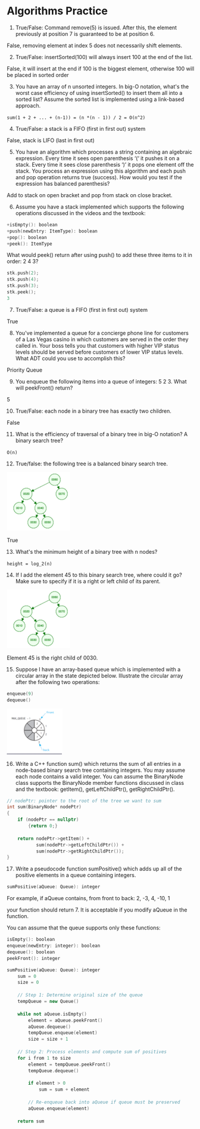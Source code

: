 # Algorithms Practice

1. True/False: Command remove(5) is issued.  After this, the element previously at position 7 is guaranteed to be at position 6.

False, removing element at index 5 does not necessarily shift elements.

2. True/False: insertSorted(100) will always insert 100 at the end of the list.

False, it will insert at the end if 100 is the biggest element, otherwise 100 will be placed in sorted order

3. You have an array of n unsorted integers.  In big-O notation, what's the worst case efficiency of using insertSorted() to insert them all into a sorted list?  Assume the sorted list is implemented using a link-based approach.

`sum(1 + 2 + ... + (n-1)) = (n *(n - 1)) / 2 = O(n^2)`

4. True/False: a stack is a FIFO (first in first out) system

False, stack is LIFO (last in first out)

5. You have an algorithm which processes a string containing an algebraic expression.  Every time it sees open parenthesis ‘(‘ it pushes it on a stack.  Every time it sees close parenthesis ‘)’ it pops one element off the stack.  You process an expression using this algorithm and each push and pop operation returns true (success).  How would you test if the expression has balanced parenthesis?

Add to stack on open bracket and pop from stack on close bracket.

6. Assume you have a stack implemented which supports the following operations discussed in the videos and the textbook:

``` c++
+isEmpty(): boolean
+push(newEntry: ItemType): boolean                  
+pop(): boolean
+peek(): ItemType
```

What would peek() return after using push() to add these three items to it in order: 2 4 3?

``` c++
stk.push(2);
stk.push(4);
stk.push(3);
stk.peek();
3
```

7. True/False: a queue is a FIFO (first in first out) system

True

8. You've implemented a queue for a concierge phone line for customers of a Las Vegas casino in which customers are served in the order they called in.  Your boss tells you that customers with higher VIP status levels should be served before customers of lower VIP status levels.  What ADT could you use to accomplish this?

Priority Queue

9. You enqueue the following items into a queue of integers: 5 2 3.  What will peekFront() return?

5

10. True/False: each node in a binary tree has exactly two children.

False

11. What is the efficiency of traversal of a binary tree in big-O notation?  A binary search tree?

`O(n)`

12. True/false: the following tree is a balanced binary search tree.  

![binary tree 1](./binary_tree_1.png)

True

13. What's the minimum height of a binary tree with n nodes?

`height = log_2(n)`

14. If I add the element 45 to this binary search tree, where could it go?  Make sure to specify if it is a right or left child of its parent.

![binary tree 2](./binary_tree_2.png)

Element 45 is the right child of 0030.


15. Suppose I have an array-based queue which is implemented with a circular array in the state depicted below.  Illustrate the circular array after the following two operations:

``` c++
enqueue(9)
dequeue()
```

![circular array](./circular_array.png)

16. Write a C++ function sum() which returns the sum of all entries in a node-based binary search tree containing integers.  You may assume each node contains a valid integer.  You can assume the BinaryNode class supports the BinaryNode member functions discussed in class and the textbook: getItem(), getLeftChildPtr(), getRightChildPtr().

``` c++
// nodePtr: pointer to the root of the tree we want to sum
int sum(BinaryNode* nodePtr)
{
    if (nodePtr == nullptr)
        {return 0;}

    return nodePtr->getItem() + 
           sum(nodePtr->getLeftChildPtr()) + 
           sum(nodePtr->getRightChildPtr());
}
```

17. Write a pseudocode function sumPositive() which adds up all of the positive elements in a queue containing integers.

``` c++
sumPositive(aQueue: Queue): integer
```

For example, if aQueue contains, from front to back: 2, -3, 4, -10, 1

your function should return 7.  It is acceptable if you modify aQueue in the function.

You can assume that the queue supports only these functions:

``` c++
isEmpty(): boolean
enqueue(newEntry: integer): boolean 
dequeue(): boolean
peekFront(): integer
```

``` c++
sumPositive(aQueue: Queue): integer
    sum = 0
    size = 0

    // Step 1: Determine original size of the queue
    tempQueue = new Queue()

    while not aQueue.isEmpty()
        element = aQueue.peekFront()
        aQueue.dequeue()
        tempQueue.enqueue(element)
        size = size + 1

    // Step 2: Process elements and compute sum of positives
    for i from 1 to size
        element = tempQueue.peekFront()
        tempQueue.dequeue()
        
        if element > 0
            sum = sum + element
        
        // Re-enqueue back into aQueue if queue must be preserved
        aQueue.enqueue(element)

    return sum
```
